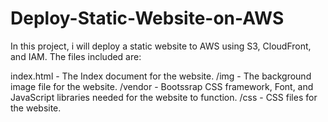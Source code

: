# Deploy-Static-Website-on-AWS

In this project, i will deploy a static website to AWS using S3, CloudFront, and IAM.
The files included are: 

index.html - The Index document for the website.
/img - The background image file for the website.
/vendor - Bootssrap CSS framework, Font, and JavaScript libraries needed for the website to function.
/css - CSS files for the website.


